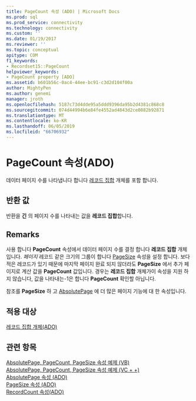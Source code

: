 ```yaml
---
title: PageCount 속성 (ADO) | Microsoft Docs
ms.prod: sql
ms.prod_service: connectivity
ms.technology: connectivity
ms.custom: ''
ms.date: 01/19/2017
ms.reviewer: ''
ms.topic: conceptual
apitype: COM
f1_keywords:
- Recordset15::PageCount
helpviewer_keywords:
- PageCount property [ADO]
ms.assetid: b601b56c-0ac4-44ee-bc91-c3d2d104f00a
author: MightyPen
ms.author: genemi
manager: jroth
ms.openlocfilehash: 5187c73d4dde95a5ddd9396da95b2d4381c868c8
ms.sourcegitcommit: 074d44994b6e84fe4552ad4843d2ce0882b92871
ms.translationtype: MT
ms.contentlocale: ko-KR
ms.lasthandoff: 06/05/2019
ms.locfileid: "66706932"
---
```

# <a name="pagecount-property-ado"></a>PageCount 속성(ADO)
데이터 페이지 수를 나타냅니다 합니다 [레코드 집합](../../../ado/reference/ado-api/recordset-object-ado.md) 개체를 포함 합니다.  
  
## <a name="return-value"></a>반환 값  
 반환을 **긴** 의 페이지 수를 나타내는 값을 **레코드 집합**합니다.  
  
## <a name="remarks"></a>Remarks  
 사용 합니다 **PageCount** 속성에서 데이터 페이지 수를 결정 합니다 **레코드 집합** 개체입니다. *페이지* 레코드 같은 크기의 그룹이 합니다 [PageSize](../../../ado/reference/ado-api/pagesize-property-ado.md) 속성을 설정 합니다. 보다 적은 레코드가 있기 때문에 마지막 페이지 완료 되지 않더라도 **PageSize** 에서 추가 페이지로 계산 값을 **PageCount** 값입니다. 경우는 **레코드 집합** 개체가이 속성을 지원 하지 않습니다, 값을 나타내는-1은 합니다 **PageCount** 확인할 아닙니다.  
  
 참조를 **PageSize** 하 고 [AbsolutePage](../../../ado/reference/ado-api/absolutepage-property-ado.md) 에 더 많은 페이지 기능에 대 한 속성입니다.  
  
## <a name="applies-to"></a>적용 대상  
 [레코드 집합 개체(ADO)](../../../ado/reference/ado-api/recordset-object-ado.md)  
  
## <a name="see-also"></a>관련 항목  
 [AbsolutePage, PageCount, PageSize 속성 예제 (VB)](../../../ado/reference/ado-api/absolutepage-pagecount-and-pagesize-properties-example-vb.md)   
 [AbsolutePage, PageCount, PageSize 속성 예제 (VC + +)](../../../ado/reference/ado-api/absolutepage-pagecount-and-pagesize-properties-example-vc.md)   
 [AbsolutePage 속성 (ADO)](../../../ado/reference/ado-api/absolutepage-property-ado.md)   
 [PageSize 속성 (ADO)](../../../ado/reference/ado-api/pagesize-property-ado.md)   
 [RecordCount 속성(ADO)](../../../ado/reference/ado-api/recordcount-property-ado.md)
